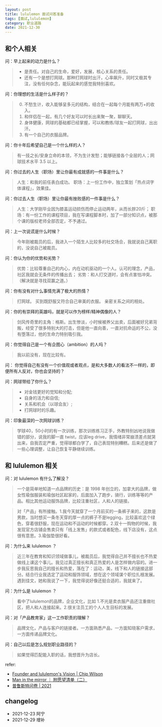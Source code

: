 ```yaml
---
layout: post
title: lululemon 面试问答准备
tags: [面试,lululemon]
category: 职业道路
date: 2021-12-30
---
```


## 和个人相关

问：早上起来的动力是什么？

> - 是责任。对自己的生命，爱好，发展，核心关系的责任。
> - 还有一个是想打网球。那种打网球时出汗，心率飙升，同时又极其专注，没有任何杂念，能玩起来的感觉我特别喜欢。

问：你理想的生活是什么样子的？

>0. 不愁生计，收入能够呈多元的结构，结合在一起每个月能有两万+的收入。
>1. 和伴侣在一起，有几个好友可以时长出来聚一聚，聊聊天。
>2. 身体健康，网球的基础都已经掌握，可以和教练/球友一起打网球，出出汗。
>3. 有一个自己的衣服品牌。

问：你十年后希望自己是一个什么样的人？

> 有一技之长/安身立命的本领，不为生计发愁；能够链接各个全层的人；网球技术水平 3.5 以上。

问：你过去的人生（职场）里让你最有成就感的一件事是什么？

>人生：和我的前任表白成功。
>职场：上一份工作中，独立策划「热点词字体课程」，效果佳。
 
问：你过去人生（职场）里让你最有挫败感的一件事是什么？

>人生：大学刚毕业因为膝盖运动损伤而停止运动两年，从而长胖20斤；
>职场：有一份工作的课程项目，我在写课程脚本时，加了一部分知识点，被那个课的版权老师全部否定，不予通过。

问：上一次说谎是什么时候？

> 今年刚被裁员的后，我进入一个陌生人比较多的社交场合，我就说自己离职的，没说自己被裁员。

问：你认为你的优势和劣势？

> 优势：比较尊重自己的内心，内在动机驱动的一个人。认可的理念，产品，社区我就会无条件的传播出去；
> 劣势：和人打交道时，会有点害怕冲突。（解决就是寻找双赢之道。）

问：你有没有对什么事情充满了极大的热情？

> 打网球。
> 买到既舒服又符合自己审美的衣服。
> 亲密关系之间的相处。

问：你的有崇拜的英雄吗，就是可以作为榜样/精神偶像的人？

> 剑风传奇里的主角：格斯。出生惨淡，小时候被养父出卖，后面被好兄弟背叛，经受了很多特别大的打击，但是他一直向善，一直对抗命运的不公，没有堕落过，他的生命力特别吸引我。

问：你觉得自己是一个有企图心（ambition）的人吗？

> 我以前没有，现在比较有。

问： 你觉得自己有没有一个价值观或者观点，是和大多数人的看法不一样的，即便所有人反对，你也会坚持的？

问：网球带给了你什么？

>- 对金钱更好的觉知和分配;
>- 自身的活力和自信;
>- 关系和机会（以球会友）;
>- 打网球时的乐趣。

问：印象最深的一次网球训练？

> 学球40，50小时的有一次训练，那次训练练习正手，外教特别凶地说我做错的部分，说我的脚一直 twist，应该leg drive，我情绪非常崩溃差点就哭出来，自我否定严重，觉得球都白学了，自己表现特别糟糕。后来还是做了一些心理调整，让自己恢复平静继续训练。

## 和 lululemon 相关

问：对 lululemon 有什么了解没？

> 一个是简单地知道一点品牌的历史：是 1998 年创立的，加拿大的品牌，做女性瑜伽服装和瑜伽社区起家的，后面加入了跑步，骑行，训练等等的产品。相比其他运动服饰品牌，比较注重社区，人和人的链接。

> 对「产品」有所接触。1.我今天就穿了一个月前买的一条裤子来的，这款是男款，当时想买一条冬天穿的厚一点的裤子不是legging，比较喜欢这个绿色，穿着很舒服，现在运动和不运动的时候都穿。2.双十一购物的时候，我发现官方店铺会售卖只有「线上发售」的款式或者配色，线下店没有，这点很有意思。3.瑜伽垫很好看。

问：为什么来 lululemon ？

> 近三年在教育和知识领域做事儿，被裁员后，我觉得自己并不擅长也不热爱做线上课这个事儿。我见过真正擅长和真正热爱的人是怎样做内容的。进一步我反思我自己的擅长和热爱，落在了：运动，美，线下和人的链接这部分。结合行业我选定了运动和服饰领域，想在这个领域谋个职位扎根发展。遇到佳文，她和我说了一下，我觉得说好像还挺合适的，我就来了。

问：为什么是 lululemon ？

> 看中了lululemon的品牌，企业文化，比如 1.不光是卖衣服产品还注重做社区，把人和人连接起来。2.很关注员工的个人人生目标的发展。

问：对「产品教育家」这一工作职责的理解？

> 品牌文化，产品与客户的链接者。一方面熟悉产品，一方面知晓客户需求，一方面传递品牌文化。

问：自己以后是怎么规划职业路径的？
> 如果觉得匹配能入职的话，我想晋升为店长。

refer:
- [Founder and lululemon's Vision | Chip Wilson](https://chipwilson.com/chapter/founder-and-lululemon-s-vision/)
- [Man in the mirror ｜ 附愿望清单（二）](https://www.huyuning.com/2021/02/09/2021-02-09-man_in_the_mirror_wishlist_two/)
- [普鲁斯特问卷 | 2021](https://www.huyuning.com/2021/12/07/2021-12-07-Proust%20Questionnaire/)

## changelog
- 2021-12-23 阿宁
- 2021-12-29 增补